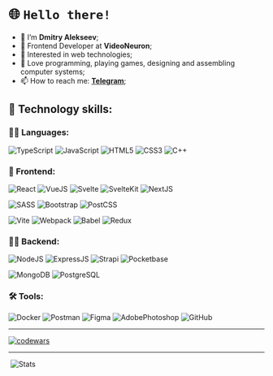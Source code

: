 # 🌐 `Hello there!`

- 👋 I’m **Dmitry Alekseev**;
- 🤠 Frontend Developer at **VideoNeuron**;
- 🔎 Interested in web technologies;
- 💞️ Love programming, playing games, designing and assembling computer systems;
- 📫 How to reach me: **[Telegram](https://t.me/trydman)**;

## 🚀 Technology skills:

### 👨‍💻 Languages:

![TypeScript](https://img.shields.io/badge/TypeScript-006bb3?style=for-the-badge&logo=typescript&logoColor=white)
![JavaScript](https://img.shields.io/badge/javascript-%23303133.svg?style=for-the-badge&logo=javascript&logoColor=%23F7DF1E)
![HTML5](https://img.shields.io/badge/html5-%23d4431b.svg?style=for-the-badge&logo=html5&logoColor=white)
![CSS3](https://img.shields.io/badge/css3-%2312649f.svg?style=for-the-badge&logo=css3&logoColor=white)
![C++](https://img.shields.io/badge/C%2B%2B-f34b7d?style=for-the-badge&logo=c%2B%2B&logoColor=white)


### 💅 Frontend:

![React](https://img.shields.io/badge/React-1D2C4E?style=for-the-badge&logo=react&logoColor=61DAFB)
![VueJS](https://img.shields.io/badge/Vue%20js-35495E?style=for-the-badge&logo=vuedotjs&logoColor=4FC08D)
![Svelte](https://img.shields.io/badge/Svelte-3e3e47?style=for-the-badge&logo=svelte&logoColor=FF3E00)
![SvelteKit](https://img.shields.io/badge/SvelteKit-cd3200?style=for-the-badge&logo=Svelte&logoColor=white)
![NextJS](https://img.shields.io/badge/next%20js-000000?style=for-the-badge&logo=nextdotjs&logoColor=white)

![SASS](https://img.shields.io/badge/Sass-c6538c?style=for-the-badge&logo=sass&logoColor=white)
![Bootstrap](https://img.shields.io/badge/Bootstrap-563D7C?style=for-the-badge&logo=bootstrap&logoColor=white)
![PostCSS](https://img.shields.io/badge/postcss-85002E?style=for-the-badge&logo=postcss&logoColor=white)

![Vite](https://img.shields.io/badge/Vite-5a00bb?style=for-the-badge&logo=vite&logoColor=FFD62E)
![Webpack](https://img.shields.io/badge/Webpack-2E86C1?style=for-the-badge&logo=Webpack&logoColor=white)
![Babel](https://img.shields.io/badge/Babel-f7d40c?style=for-the-badge&logo=babel&logoColor=white)
![Redux](https://img.shields.io/badge/Redux-593D88?style=for-the-badge&logo=redux&logoColor=white)


### 😶‍🌫️ Backend:

![NodeJS](https://img.shields.io/badge/Node.js-1C4913?style=for-the-badge&logo=nodedotjs&logoColor=white)
![ExpressJS](https://img.shields.io/badge/Express.js-000000?style=for-the-badge&logo=express&logoColor=white)
![Strapi](https://img.shields.io/badge/strapi-2F2E8B?style=for-the-badge&logo=strapi&logoColor=white)
![Pocketbase](https://img.shields.io/badge/PocketBase-658F99?style=for-the-badge&logo=PocketBase&logoColor=white)

![MongoDB](https://img.shields.io/badge/MongoDB-026E00?style=for-the-badge&logo=mongodb&logoColor=white)
![PostgreSQL](https://img.shields.io/badge/PostgreSQL-316192?style=for-the-badge&logo=postgresql&logoColor=white)


### 🛠️ Tools:

![Docker](https://img.shields.io/badge/Docker-1f98d3?style=for-the-badge&logo=docker&logoColor=white)
![Postman](https://img.shields.io/badge/Postman-ea3d00?style=for-the-badge&logo=Postman&logoColor=white)
![Figma](https://img.shields.io/badge/Figma-642193?style=for-the-badge&logo=figma&logoColor=white)
![AdobePhotoshop](https://img.shields.io/badge/Adobe%20Photoshop-39589b?style=for-the-badge&logo=Adobe%20Photoshop&logoColor=black)
![GitHub](https://img.shields.io/badge/GitHub-000000?style=for-the-badge&logo=github&logoColor=white)

[//]: <![VSCODE](https://img.shields.io/badge/VSCode-0078D4?style=for-the-badge&logo=visual%20studio%20code&logoColor=white)>

- - -
[![codewars](https://www.codewars.com/users/trydman/badges/large)](https://www.codewars.com/users/trydman)
- - -
&nbsp;![Stats](https://github-profile-summary-cards.vercel.app/api/cards/profile-details?username=BLYADERUINER&theme=dracula)
